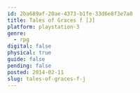 ```yaml
---
id: 2ba689af-20ae-4373-b1fe-33d6e8f3e7a0
title: Tales of Graces f [J]
platform: playstation-3
genre:
  - rpg
digital: false
physical: true
guide: false
pending: false
posted: 2014-02-11
slug: tales-of-graces-f-j
---
```

